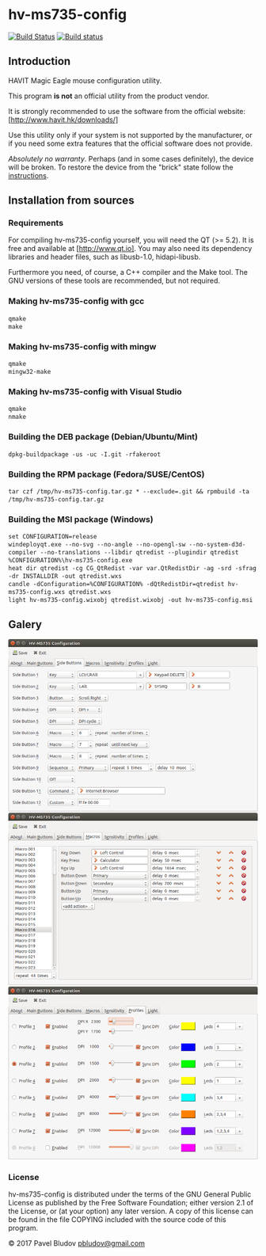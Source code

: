 # hv-ms735-config

[![Build Status](https://api.travis-ci.org/pbludov/hv-ms735-config.svg?branch=master)](https://travis-ci.org/pbludov/hv-ms735-config)
[![Build status](https://ci.appveyor.com/api/projects/status/c9xnl0k4vdi79mor?svg=true)](https://ci.appveyor.com/project/pbludov/hv-ms735-config)

## Introduction
HAVIT Magic Eagle mouse configuration utility.

This program **is not** an official utility from the product vendor.

It is strongly recommended to use the software from the official website:
[http://www.havit.hk/downloads/]

Use this utility only if your system is not supported by the manufacturer,
or if you need some extra features that the official software does not provide.

*Absolutely no warranty*. Perhaps (and in some cases definitely),
the device will be broken. To restore the device from the "brick" state
follow the [instructions](doc/unbrick.md).

## Installation from sources

### Requirements
For compiling hv-ms735-config yourself, you will need the QT (>= 5.2).
It is free and available at [http://www.qt.io]. You may also need its
dependency libraries and header files, such as libusb-1.0, hidapi-libusb.

Furthermore you need, of course, a C++ compiler and the Make tool.
The GNU versions of these tools are recommended, but not required.

### Making hv-ms735-config with gcc

    qmake
    make

### Making hv-ms735-config with mingw

    qmake
    mingw32-make

### Making hv-ms735-config with Visual Studio

    qmake
    nmake

### Building the DEB package (Debian/Ubuntu/Mint)
    
    dpkg-buildpackage -us -uc -I.git -rfakeroot

### Building the RPM package (Fedora/SUSE/CentOS)
    
    tar czf /tmp/hv-ms735-config.tar.gz * --exclude=.git && rpmbuild -ta /tmp/hv-ms735-config.tar.gz

### Building the MSI package (Windows)
    
    set CONFIGURATION=release
    windeployqt.exe --no-svg --no-angle --no-opengl-sw --no-system-d3d-compiler --no-translations --libdir qtredist --plugindir qtredist %CONFIGURATION%\hv-ms735-config.exe
    heat dir qtredist -cg CG_QtRedist -var var.QtRedistDir -ag -srd -sfrag -dr INSTALLDIR -out qtredist.wxs
    candle -dConfiguration=%CONFIGURATION% -dQtRedistDir=qtredist hv-ms735-config.wxs qtredist.wxs
    light hv-ms735-config.wixobj qtredist.wixobj -out hv-ms735-config.msi


## Galery
![side buttons](doc/sidebuttons.png)
![macros](doc/macros.png)
![profiles](doc/profiles.png)

### License
hv-ms735-config is distributed under the terms of the GNU General Public License
as published by the Free Software Foundation; either version 2.1 of the License,
or (at your option) any later version.  A copy of this license
can be found in the file COPYING included with the source code of this program.

&copy; 2017 Pavel Bludov <pbludov@gmail.com>

